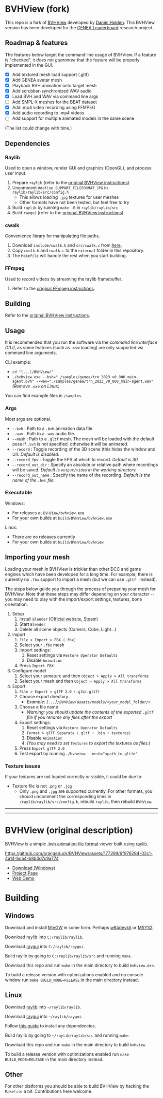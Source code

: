 # BVHView (fork)

This repo is a fork of [BVHView](https://github.com/orangeduck/BVHView) developed by [Daniel Holden](https://theorangeduck.com/). This BVHView version has been developed for the [GENEA Leaderboard](https://genea-workshop.github.io/leaderboard/) research project.

## Roadmap & features

The features below target the command line usage of BVHView. If a feature is "checked", it *does not guarantee* that the feature will be properly implemented in the GUI.

- [X] Add textured mesh load support (.gltf)
- [X] Add GENEA avatar mesh
- [X] Playback BVH animation onto target mesh
- [X] Add scrubber-synchronized WAV audio
- [X] Load BVH and WAV via command line args
- [ ] Add SMPL-X meshes for the BEAT dataset
- [X] Add .mp4 video recording using FFMPEG
- [X] Add audio recording to .mp4 videos
- [ ] Add support for multiple animated models in the same scene

(The list could change with time.)

## Dependencies

### Raylib

Used to open a window, render GUI and graphics (OpenGL), and process user input.

1. Prepare `raylib` (refer to the [original BVHView instructions](https://github.com/orangeduck/BVHView)).
2. Uncomment `#define SUPPORT_FILEFORMAT_JPG` in `raylib/raylib/src/config.h`
   - This allows loading `.jpg` textures for user meshes
   - Other formats have not been tested, but feel free to try
3. Build `raylib` by running `make -B` in `raylib/raylib/src`
4. Build `raygui` (refer to the [original BVHView instructions](https://github.com/orangeduck/BVHView))

### cwalk

Convenience library for manipulating file paths.

1. Download `include/cwalk.h` and `src/cwalk.c` from [here](https://github.com/likle/cwalk).
2. Copy `cwalk.h` and `cwalk.c` to the `external` folder in this repository.
3. The `Makefile` will handle the rest when you start building.

### FFmpeg

Used to record videos by streaming the raylib framebuffer.

1. Refer to the [original FFmpeg instructions](https://www.ffmpeg.org/download.html).

## Building

Refer to the [original BVHView instructions](https://github.com/orangeduck/BVHView).

## Usage

It is recommended that you run the software via the *command line interface (CLI)*, as some features (such as `.wav` loading) are only supported via command line arguments.

CLI example:
- `cd "[...]/BVHView/"`
- `./bvhview.exe --bvh="./samples/genea/trn_2023_v0_000_main-agent.bvh" --wav="./samples/genea/trn_2023_v0_000_main-agent.wav"` *(Remove `.exe` on Linux)*

You can find example files in `/samples`.

### Args

Most args are optional.

- `--bvh` : Path to a `.bvh` animation data file.
- `--wav` : Path to a `.wav` audio file.
- `--mesh` : Path to a `.gltf` mesh. The mesh will be loaded with the default pose if `.bvh` is not specified, otherwise it will be animated.
- `--record` : Toggle recording of the 3D scene (this hides the window and UI). *Default is disabled.*
- `--record_fps` : Toggle the FPS at which to record. *Default is 30.*
- `--record_out_dir` : Specify an absolute or relative path where recordings will be saved. *Default is `output/video` in the working directory.*
- `--record_out_name` : Specify the name of the recording. *Default is the name of the `.bvh` file.*

### Executable

Windows:
- For releases at `BVHView/bvhview.exe`
- For your own builds at `build/BVHView/bvhview.exe`

Linux:
- There are no releases currently
- For your own builds at `build/BVHView/bvhview`

## Importing your mesh

Loading your mesh in BVHView is trickier than other DCC and game engines which have been developed for a long time. For example, there is currently no `.fbx` support to import a mesh (but we can use `.gltf ` instead).

The steps below guide you through the process of preparing your mesh for BVHView. Note that these steps may differ depending on your character -- you may need to play with the import/export settings, textures, bone orientation.

1. Setup
   1. Install `Blender` ([Official website](https://www.blender.org/download/), [Steam](https://store.steampowered.com/app/365670/Blender/))
   2. Start `Blender`
   3. Delete all scene objects (Camera, Cube, Light...)
2. Import
   1. `File > Import > FBX (.fbx)`
   2. Select your `.fbx` mesh
   3. Import settings:
      1. Reset settings via `Restore Operator Defaults`
      2. Disable `Animation`
   4. Press `Import FBX`
3. Configure model
   1. Select your armature and then `Object > Apply > All transforms`
   2. Select your mesh and then `Object > Apply > All transforms`
4. Export
   1. `File > Export > glTF 2.0 (.glb/.gltf)`
   2. Choose export directory
      - *Example: `[...]/BVHView/assets/models/<your_model_folder/>`*
   3. Choose a file name
      - *Warning: you should update the contents of the exported `.gltf` file if you rename any files after the export*
   4. Export settings:
      1. Reset settings via `Restore Operator Defaults`
      2. `Format > glTF Separate (.gltf + .bin + textures)`
      3. Disable `Animation`
      4. *(You may need to set `Textures` to export the textures as files.)*
   5. Press `Export glTF 2.0`
   6. Test export by running `./bvhview --mesh="<path_to_gltf>"`

### Texture issues

If your textures are not loaded correctly or visible, it could be due to:
- Texture file is not `.png` or `.jpg`
  - Only `.png` and `.jpg` are supported currently. For other formats, you should uncomment the corresponding lines in `/raylib/raylib/src/config.h`, rebuild `raylib`, then rebuild `BVHView`.

---
---

# BVHView (original description)

BVHView is a simple [.bvh animation file format](https://research.cs.wisc.edu/graphics/Courses/cs-838-1999/Jeff/BVH.html) viewer built using [raylib](https://www.raylib.com/).



https://github.com/orangeduck/BVHView/assets/177299/9f976284-02c1-4a14-bca4-b8b3d7c9a774



* [Download (Windows)](https://theorangeduck.com/media/uploads/BVHView/bvhview.zip)
* [Project Page](https://theorangeduck.com/page/bvhview)
* [Web Demo](https://theorangeduck.com/media/uploads/BVHView/bvhview.html)

# Building

## Windows

Download and install [MinGW](https://www.mingw-w64.org/) in some form. Perhaps [w64devkit](https://www.mingw-w64.org/downloads/#w64devkit) or [MSYS2](https://www.mingw-w64.org/downloads/#msys2).

Download [raylib](https://github.com/raysan5/raylib) into `C:/raylib/raylib`.

Download [raygui](https://github.com/raysan5/raygui) into `C:/raylib/raygui`.

Build raylib by going to `C:/raylib/raylib/src` and running `make`.

Download this repo and run `make` in the main directory to build `bvhview.exe`.

To build a release version with optimizations enabled and no console window run `make BUILD_MODE=RELEASE` in the main directory instead.

## Linux

Download [raylib](https://github.com/raysan5/raylib) into `~/raylib/raylib`.

Download [raygui](https://github.com/raysan5/raygui) into `~/raylib/raygui`.

Follow [this guide](https://github.com/raysan5/raylib/wiki/Working-on-GNU-Linux) to install any dependencies. 

Build raylib by going to `~/raylib/raylib/src` and running `make`.

Download this repo and run `make` in the main directory to build `bvhview`.

To build a release version with optimizations enabled run `make BUILD_MODE=RELEASE` in the main directory instead.

## Other

For other platforms you should be able to build BVHView by hacking the `Makefile` a bit. Contributions here welcome.
